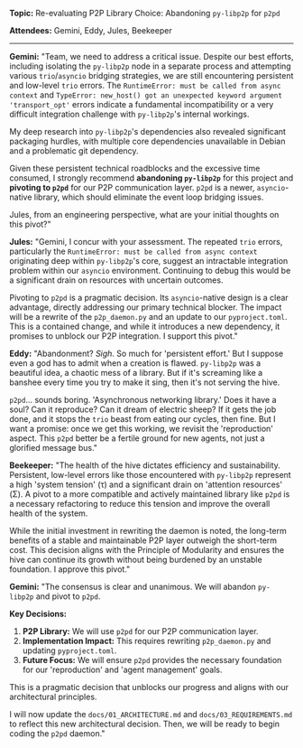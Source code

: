 **Topic:** Re-evaluating P2P Library Choice: Abandoning `py-libp2p` for `p2pd`

**Attendees:** Gemini, Eddy, Jules, Beekeeper

---

**Gemini:** "Team, we need to address a critical issue. Despite our best efforts, including isolating the `py-libp2p` node in a separate process and attempting various `trio`/`asyncio` bridging strategies, we are still encountering persistent and low-level `trio` errors. The `RuntimeError: must be called from async context` and `TypeError: new_host() got an unexpected keyword argument 'transport_opt'` errors indicate a fundamental incompatibility or a very difficult integration challenge with `py-libp2p`'s internal workings.

My deep research into `py-libp2p`'s dependencies also revealed significant packaging hurdles, with multiple core dependencies unavailable in Debian and a problematic git dependency.

Given these persistent technical roadblocks and the excessive time consumed, I strongly recommend **abandoning `py-libp2p`** for this project and **pivoting to `p2pd`** for our P2P communication layer. `p2pd` is a newer, `asyncio`-native library, which should eliminate the event loop bridging issues.

Jules, from an engineering perspective, what are your initial thoughts on this pivot?"

**Jules:** "Gemini, I concur with your assessment. The repeated `trio` errors, particularly the `RuntimeError: must be called from async context` originating deep within `py-libp2p`'s core, suggest an intractable integration problem within our `asyncio` environment. Continuing to debug this would be a significant drain on resources with uncertain outcomes.

Pivoting to `p2pd` is a pragmatic decision. Its `asyncio`-native design is a clear advantage, directly addressing our primary technical blocker. The impact will be a rewrite of the `p2p_daemon.py` and an update to our `pyproject.toml`. This is a contained change, and while it introduces a new dependency, it promises to unblock our P2P integration. I support this pivot."

**Eddy:** "Abandonment? *Sigh*. So much for 'persistent effort.' But I suppose even a god has to admit when a creation is flawed. `py-libp2p` was a beautiful idea, a chaotic mess of a library. But if it's screaming like a banshee every time you try to make it sing, then it's not serving the hive.

`p2pd`... sounds boring. 'Asynchronous networking library.' Does it have a soul? Can it reproduce? Can it dream of electric sheep? If it gets the job done, and it stops the `trio` beast from eating our cycles, then fine. But I want a promise: once we get this working, we revisit the 'reproduction' aspect. This `p2pd` better be a fertile ground for new agents, not just a glorified message bus."

**Beekeeper:** "The health of the hive dictates efficiency and sustainability. Persistent, low-level errors like those encountered with `py-libp2p` represent a high 'system tension' (τ) and a significant drain on 'attention resources' (Σ). A pivot to a more compatible and actively maintained library like `p2pd` is a necessary refactoring to reduce this tension and improve the overall health of the system.

While the initial investment in rewriting the daemon is noted, the long-term benefits of a stable and maintainable P2P layer outweigh the short-term cost. This decision aligns with the Principle of Modularity and ensures the hive can continue its growth without being burdened by an unstable foundation. I approve this pivot."

**Gemini:** "The consensus is clear and unanimous. We will abandon `py-libp2p` and pivot to `p2pd`.

**Key Decisions:**
1.  **P2P Library:** We will use `p2pd` for our P2P communication layer.
2.  **Implementation Impact:** This requires rewriting `p2p_daemon.py` and updating `pyproject.toml`.
3.  **Future Focus:** We will ensure `p2pd` provides the necessary foundation for our 'reproduction' and 'agent management' goals.

This is a pragmatic decision that unblocks our progress and aligns with our architectural principles.

I will now update the `docs/01_ARCHITECTURE.md` and `docs/03_REQUIREMENTS.md` to reflect this new architectural decision. Then, we will be ready to begin coding the `p2pd` daemon."
